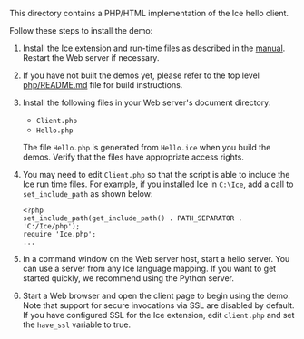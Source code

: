 This directory contains a PHP/HTML implementation of the Ice hello
client.

Follow these steps to install the demo:

1) Install the Ice extension and run-time files as described in the
   [manual][1]. Restart the Web server if necessary.

2) If you have not built the demos yet, please refer to the top level
   [php/README.md](../../README.md) file for build instructions.

3) Install the following files in your Web server's document
   directory:

   * `Client.php`
   * `Hello.php`

   The file `Hello.php` is generated from `Hello.ice` when you build the
   demos. Verify that the files have appropriate access rights.

4) You may need to edit `Client.php` so that the script is able to
   include the Ice run time files. For example, if you installed Ice
   in `C:\Ice`, add a call to `set_include_path` as shown below:
    ```
    <?php
    set_include_path(get_include_path() . PATH_SEPARATOR . 'C:/Ice/php');
    require 'Ice.php';
    ...
    ```

5) In a command window on the Web server host, start a hello server.
   You can use a server from any Ice language mapping. If you want to
   get started quickly, we recommend using the Python server.

6) Start a Web browser and open the client page to begin using the
   demo. Note that support for secure invocations via SSL are disabled
   by default. If you have configured SSL for the Ice extension, edit
   `client.php` and set the `have_ssl` variable to true.

[1]: https://doc.zeroc.com/display/Rel/Ice+3.7.1+Release+Notes
